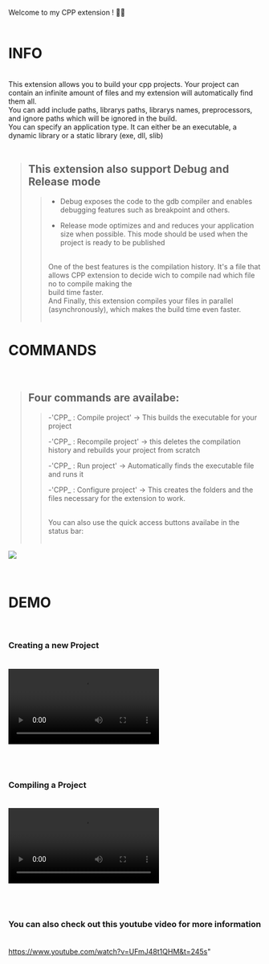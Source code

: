 Welcome to my CPP extension ! 🚀🚀<br>
<br>

# INFO <br>

<br>
This extension allows you to build your cpp projects. Your project can contain an infinite amount of files and my extension will automatically find them all.<br>
You can add include paths, librarys paths, librarys names, preprocessors, and ignore paths which will be ignored in the build.<br>
You can specify an application type. It can either be an executable, a dynamic library or a static library (exe, dll, slib)
<br>
<br>

> ## This extension also support Debug and Release mode
>
> > - Debug exposes the code to the gdb compiler and enables debugging features such as breakpoint and others.
> >
> > - Release mode optimizes and and reduces your application size when possible. This mode should be used when the project is ready to be published
> >
> > <br>
> > One of the best features is the compilation history. It's a file that allows CPP extension to decide wich to compile nad which file no to compile making the<br> build time faster.<br>
> > And Finally, this extension compiles your files in parallel (asynchronously), which makes the build time even faster.<br>
> > <br>

# COMMANDS <br>

<br>

> ## Four commands are availabe:
>
> > -'CPP\_ : Compile project' -> This builds the executable for your project
> >
> > -'CPP\_ : Recompile project' -> this deletes the compilation history and rebuilds your project from scratch
> >
> > -'CPP\_ : Run project' -> Automatically finds the executable file and runs it
> >
> > -'CPP\_ : Configure project' -> This creates the folders and the files necessary for the extension to work.
> >
> > <br>
> > You can also use the quick access buttons availabe in the status bar:<br><br>

<img src="https://user-images.githubusercontent.com/64434215/224561838-49c0f5ef-0582-4630-8536-fc0130539325.png"><img>

<br>

# DEMO <br>

<br>

### Creating a new Project <br><br>

<video src="https://user-images.githubusercontent.com/64434215/224561703-5c948678-56d2-4ef8-b6b0-09f4633e6282.mp4"><video>

<br><br>

### Compiling a Project <br><br>

<video src="https://user-images.githubusercontent.com/64434215/224561749-ab002d64-2ee8-40ee-bd18-2025da37341f.mp4"><video>

<br><br>

### You can also check out this youtube video for more information <br><br>

https://www.youtube.com/watch?v=UFmJ48t1QHM&t=245s"

